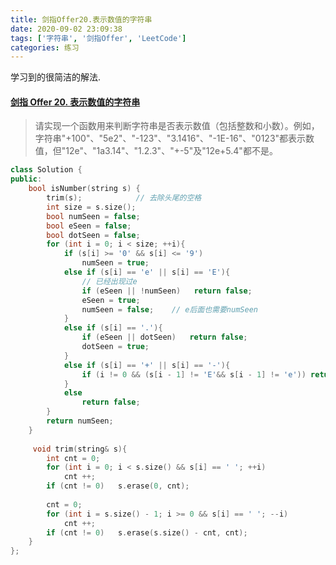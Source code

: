```yaml
---
title: 剑指Offer20.表示数值的字符串
date: 2020-09-02 23:09:38
tags: ['字符串', '剑指Offer', 'LeetCode']
categories: 练习
---
```


学习到的很简洁的解法.

<!--more-->

#### [剑指 Offer 20. 表示数值的字符串](https://leetcode-cn.com/problems/biao-shi-shu-zhi-de-zi-fu-chuan-lcof/)

> 请实现一个函数用来判断字符串是否表示数值（包括整数和小数）。例如，字符串"+100"、"5e2"、"-123"、"3.1416"、"-1E-16"、"0123"都表示数值，但"12e"、"1a3.14"、"1.2.3"、"+-5"及"12e+5.4"都不是。
>

```C++
class Solution {
public:
    bool isNumber(string s) {
        trim(s);			// 去除头尾的空格
        int size = s.size();
        bool numSeen = false;
        bool eSeen = false;
        bool dotSeen = false;
        for (int i = 0; i < size; ++i){
            if (s[i] >= '0' && s[i] <= '9')
                numSeen = true;
            else if (s[i] == 'e' || s[i] == 'E'){
                // 已经出现过e
                if (eSeen || !numSeen)   return false;
                eSeen = true;       
                numSeen = false;    // e后面也需要numSeen
            }
            else if (s[i] == '.'){
                if (eSeen || dotSeen)   return false;
                dotSeen = true;
            }
            else if (s[i] == '+' || s[i] == '-'){
                if (i != 0 && (s[i - 1] != 'E'&& s[i - 1] != 'e')) return false;
            }
            else
                return false;
        }
        return numSeen;
    }
    
     void trim(string& s){
        int cnt = 0;
        for (int i = 0; i < s.size() && s[i] == ' '; ++i)
            cnt ++;
        if (cnt != 0)   s.erase(0, cnt);
        
        cnt = 0;
        for (int i = s.size() - 1; i >= 0 && s[i] == ' '; --i)
            cnt ++;
        if (cnt != 0)   s.erase(s.size() - cnt, cnt);
    }
};
```

